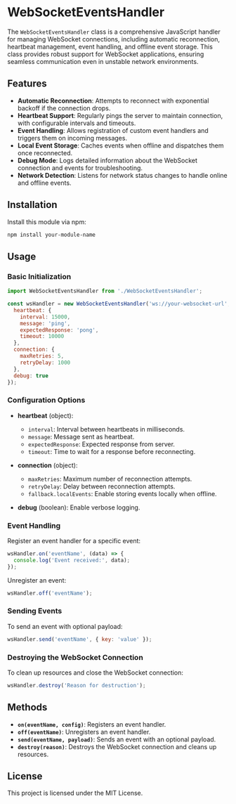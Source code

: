 
# WebSocketEventsHandler

The `WebSocketEventsHandler` class is a comprehensive JavaScript handler for managing WebSocket connections, including automatic reconnection, heartbeat management, event handling, and offline event storage. This class provides robust support for WebSocket applications, ensuring seamless communication even in unstable network environments.

## Features

- **Automatic Reconnection**: Attempts to reconnect with exponential backoff if the connection drops.
- **Heartbeat Support**: Regularly pings the server to maintain connection, with configurable intervals and timeouts.
- **Event Handling**: Allows registration of custom event handlers and triggers them on incoming messages.
- **Local Event Storage**: Caches events when offline and dispatches them once reconnected.
- **Debug Mode**: Logs detailed information about the WebSocket connection and events for troubleshooting.
- **Network Detection**: Listens for network status changes to handle online and offline events.

## Installation

Install this module via npm:

```bash
npm install your-module-name
```

## Usage

### Basic Initialization

```javascript
import WebSocketEventsHandler from './WebSocketEventsHandler';

const wsHandler = new WebSocketEventsHandler('ws://your-websocket-url', {
  heartbeat: { 
    interval: 15000, 
    message: 'ping', 
    expectedResponse: 'pong', 
    timeout: 10000 
  },
  connection: { 
    maxRetries: 5, 
    retryDelay: 1000 
  },
  debug: true
});
```

### Configuration Options

- **heartbeat** (object):
  - `interval`: Interval between heartbeats in milliseconds.
  - `message`: Message sent as heartbeat.
  - `expectedResponse`: Expected response from server.
  - `timeout`: Time to wait for a response before reconnecting.
  
- **connection** (object):
  - `maxRetries`: Maximum number of reconnection attempts.
  - `retryDelay`: Delay between reconnection attempts.
  - `fallback.localEvents`: Enable storing events locally when offline.

- **debug** (boolean): Enable verbose logging.

### Event Handling

Register an event handler for a specific event:

```javascript
wsHandler.on('eventName', (data) => {
  console.log('Event received:', data);
});
```

Unregister an event:

```javascript
wsHandler.off('eventName');
```

### Sending Events

To send an event with optional payload:

```javascript
wsHandler.send('eventName', { key: 'value' });
```

### Destroying the WebSocket Connection

To clean up resources and close the WebSocket connection:

```javascript
wsHandler.destroy('Reason for destruction');
```

## Methods

- **`on(eventName, config)`**: Registers an event handler.
- **`off(eventName)`**: Unregisters an event handler.
- **`send(eventName, payload)`**: Sends an event with an optional payload.
- **`destroy(reason)`**: Destroys the WebSocket connection and cleans up resources.

## License

This project is licensed under the MIT License.
